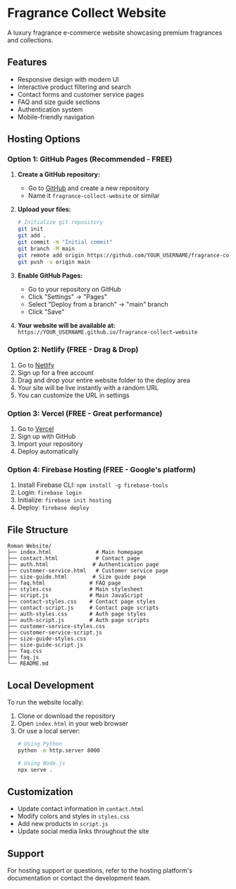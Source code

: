 # Fragrance Collect Website

A luxury fragrance e-commerce website showcasing premium fragrances and collections.

## Features

- Responsive design with modern UI
- Interactive product filtering and search
- Contact forms and customer service pages
- FAQ and size guide sections
- Authentication system
- Mobile-friendly navigation

## Hosting Options

### Option 1: GitHub Pages (Recommended - FREE)

1. **Create a GitHub repository:**
   - Go to [GitHub](https://github.com) and create a new repository
   - Name it `fragrance-collect-website` or similar

2. **Upload your files:**
   ```bash
   # Initialize git repository
   git init
   git add .
   git commit -m "Initial commit"
   git branch -M main
   git remote add origin https://github.com/YOUR_USERNAME/fragrance-collect-website.git
   git push -u origin main
   ```

3. **Enable GitHub Pages:**
   - Go to your repository on GitHub
   - Click "Settings" → "Pages"
   - Select "Deploy from a branch" → "main" branch
   - Click "Save"

4. **Your website will be available at:**
   `https://YOUR_USERNAME.github.io/fragrance-collect-website`

### Option 2: Netlify (FREE - Drag & Drop)

1. Go to [Netlify](https://netlify.com)
2. Sign up for a free account
3. Drag and drop your entire website folder to the deploy area
4. Your site will be live instantly with a random URL
5. You can customize the URL in settings

### Option 3: Vercel (FREE - Great performance)

1. Go to [Vercel](https://vercel.com)
2. Sign up with GitHub
3. Import your repository
4. Deploy automatically

### Option 4: Firebase Hosting (FREE - Google's platform)

1. Install Firebase CLI: `npm install -g firebase-tools`
2. Login: `firebase login`
3. Initialize: `firebase init hosting`
4. Deploy: `firebase deploy`

## File Structure

```
Roman Website/
├── index.html              # Main homepage
├── contact.html            # Contact page
├── auth.html              # Authentication page
├── customer-service.html   # Customer service page
├── size-guide.html        # Size guide page
├── faq.html              # FAQ page
├── styles.css            # Main stylesheet
├── script.js             # Main JavaScript
├── contact-styles.css    # Contact page styles
├── contact-script.js     # Contact page scripts
├── auth-styles.css       # Auth page styles
├── auth-script.js        # Auth page scripts
├── customer-service-styles.css
├── customer-service-script.js
├── size-guide-styles.css
├── size-guide-script.js
├── faq.css
├── faq.js
└── README.md
```

## Local Development

To run the website locally:

1. Clone or download the repository
2. Open `index.html` in your web browser
3. Or use a local server:
   ```bash
   # Using Python
   python -m http.server 8000
   
   # Using Node.js
   npx serve .
   ```

## Customization

- Update contact information in `contact.html`
- Modify colors and styles in `styles.css`
- Add new products in `script.js`
- Update social media links throughout the site

## Support

For hosting support or questions, refer to the hosting platform's documentation or contact the development team. 